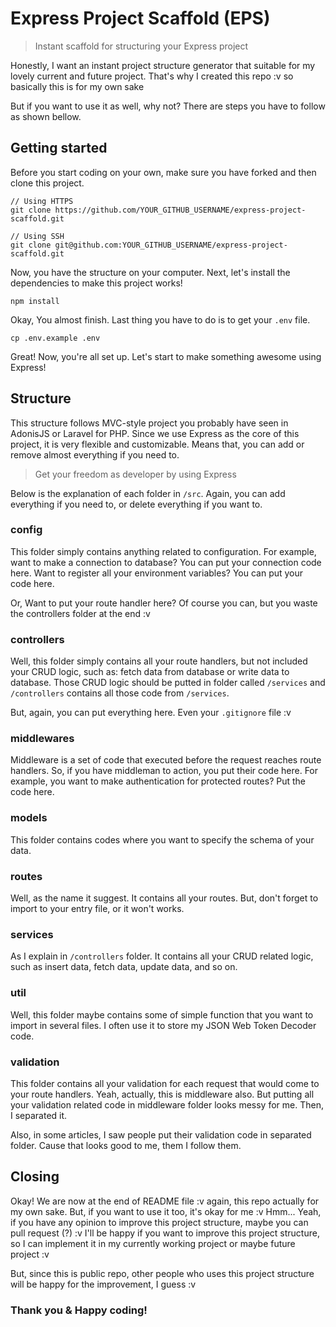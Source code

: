 # Express Project Scaffold (EPS)
> Instant scaffold for structuring your Express project

Honestly, I want an instant project structure generator that suitable for my lovely current and future project.
That's why I created this repo :v so basically this is for my own sake

But if you want to use it as well, why not? There are steps you have to follow as shown bellow.

## Getting started
Before you start coding on your own, make sure you have forked and then clone this project.

```shell
// Using HTTPS
git clone https://github.com/YOUR_GITHUB_USERNAME/express-project-scaffold.git

// Using SSH
git clone git@github.com:YOUR_GITHUB_USERNAME/express-project-scaffold.git
```

Now, you have the structure on your computer. Next, let's install the dependencies to make this project works!

```shell
npm install
```

Okay, You almost finish. Last thing you have to do is to get your ```.env``` file.

```shell
cp .env.example .env
```

Great! Now, you're all set up. Let's start to make something awesome using Express!

## Structure
This structure follows MVC-style project you probably have seen in AdonisJS or Laravel for PHP.
Since we use Express as the core of this project, it is very flexible and customizable. Means that, you can add or remove almost everything if you need to.
> Get your freedom as developer by using Express

Below is the explanation of each folder in ```/src```. Again, you can add everything if you need to, or delete everything if you want to.

### config
This folder simply contains anything related to configuration. For example, want to make a connection to database? You can put your connection code here. 
Want to register all your environment variables? You can put your code here.

Or, Want to put your route handler here? Of course you can, but you waste the controllers folder at the end :v

### controllers
Well, this folder simply contains all your route handlers, but not included your CRUD logic, such as: fetch data from database or write data to database.
Those CRUD logic should be putted in folder called ```/services``` and ```/controllers``` contains all those code from ```/services```.

But, again, you can put everything here. Even your ```.gitignore``` file :v

### middlewares
Middleware is a set of code that executed before the request reaches route handlers.
So, if you have middleman to action, you put their code here. For example, you want to make authentication for protected routes? Put the code here.

### models
This folder contains codes where you want to specify the schema of your data.

### routes
Well, as the name it suggest. It contains all your routes. But, don't forget to import to your entry file, or it won't works.

### services
As I explain in ```/controllers``` folder. It contains all your CRUD related logic, such as insert data, fetch data, update data, and so on.

### util
Well, this folder maybe contains some of simple function that you want to import in several files.
I often use it to store my JSON Web Token Decoder code.

### validation
This folder contains all your validation for each request that would come to your route handlers.
Yeah, actually, this is middleware also. But putting all your validation related code in middleware folder looks messy for me. Then, I separated it.

Also, in some articles, I saw people put their validation code in separated folder. Cause that looks good to me, them I follow them.

## Closing
Okay! We are now at the end of README file :v again, this repo actually for my own sake. But, if you want to use it too, it's okay for me :v
Hmm... Yeah, if you have any opinion to improve this project structure, maybe you can pull request (?) :v
I'll be happy if you want to improve this project structure, so I can implement it in my currently working project or maybe future project :v

But, since this is public repo, other people who uses this project structure will be happy for the improvement, I guess :v

### Thank you & Happy coding!
